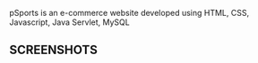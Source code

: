 pSports is an e-commerce website developed using HTML, CSS, Javascript, Java Servlet, MySQL

SCREENSHOTS
------------
